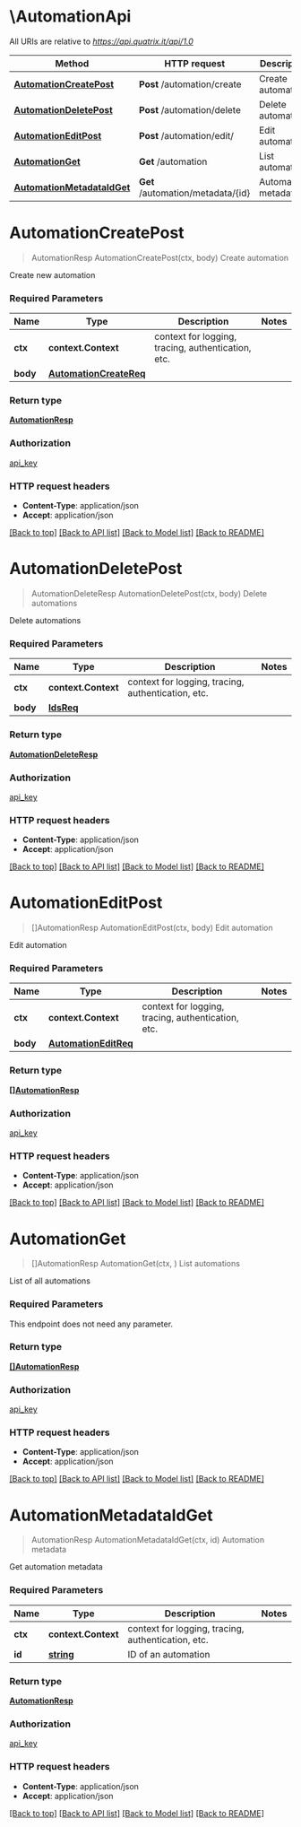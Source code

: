 # \AutomationApi

All URIs are relative to *https://api.quatrix.it/api/1.0*

Method | HTTP request | Description
------------- | ------------- | -------------
[**AutomationCreatePost**](AutomationApi.md#AutomationCreatePost) | **Post** /automation/create | Create automation
[**AutomationDeletePost**](AutomationApi.md#AutomationDeletePost) | **Post** /automation/delete | Delete automations
[**AutomationEditPost**](AutomationApi.md#AutomationEditPost) | **Post** /automation/edit/ | Edit automation
[**AutomationGet**](AutomationApi.md#AutomationGet) | **Get** /automation | List automations
[**AutomationMetadataIdGet**](AutomationApi.md#AutomationMetadataIdGet) | **Get** /automation/metadata/{id} | Automation metadata


# **AutomationCreatePost**
> AutomationResp AutomationCreatePost(ctx, body)
Create automation

Create new automation 

### Required Parameters

Name | Type | Description  | Notes
------------- | ------------- | ------------- | -------------
 **ctx** | **context.Context** | context for logging, tracing, authentication, etc.
  **body** | [**AutomationCreateReq**](AutomationCreateReq.md)|  | 

### Return type

[**AutomationResp**](AutomationResp.md)

### Authorization

[api_key](../README.md#api_key)

### HTTP request headers

 - **Content-Type**: application/json
 - **Accept**: application/json

[[Back to top]](#) [[Back to API list]](../README.md#documentation-for-api-endpoints) [[Back to Model list]](../README.md#documentation-for-models) [[Back to README]](../README.md)

# **AutomationDeletePost**
> AutomationDeleteResp AutomationDeletePost(ctx, body)
Delete automations

Delete automations 

### Required Parameters

Name | Type | Description  | Notes
------------- | ------------- | ------------- | -------------
 **ctx** | **context.Context** | context for logging, tracing, authentication, etc.
  **body** | [**IdsReq**](IdsReq.md)|  | 

### Return type

[**AutomationDeleteResp**](AutomationDeleteResp.md)

### Authorization

[api_key](../README.md#api_key)

### HTTP request headers

 - **Content-Type**: application/json
 - **Accept**: application/json

[[Back to top]](#) [[Back to API list]](../README.md#documentation-for-api-endpoints) [[Back to Model list]](../README.md#documentation-for-models) [[Back to README]](../README.md)

# **AutomationEditPost**
> []AutomationResp AutomationEditPost(ctx, body)
Edit automation

Edit automation 

### Required Parameters

Name | Type | Description  | Notes
------------- | ------------- | ------------- | -------------
 **ctx** | **context.Context** | context for logging, tracing, authentication, etc.
  **body** | [**AutomationEditReq**](AutomationEditReq.md)|  | 

### Return type

[**[]AutomationResp**](AutomationResp.md)

### Authorization

[api_key](../README.md#api_key)

### HTTP request headers

 - **Content-Type**: application/json
 - **Accept**: application/json

[[Back to top]](#) [[Back to API list]](../README.md#documentation-for-api-endpoints) [[Back to Model list]](../README.md#documentation-for-models) [[Back to README]](../README.md)

# **AutomationGet**
> []AutomationResp AutomationGet(ctx, )
List automations

List of all automations 

### Required Parameters
This endpoint does not need any parameter.

### Return type

[**[]AutomationResp**](AutomationResp.md)

### Authorization

[api_key](../README.md#api_key)

### HTTP request headers

 - **Content-Type**: application/json
 - **Accept**: application/json

[[Back to top]](#) [[Back to API list]](../README.md#documentation-for-api-endpoints) [[Back to Model list]](../README.md#documentation-for-models) [[Back to README]](../README.md)

# **AutomationMetadataIdGet**
> AutomationResp AutomationMetadataIdGet(ctx, id)
Automation metadata

Get automation metadata 

### Required Parameters

Name | Type | Description  | Notes
------------- | ------------- | ------------- | -------------
 **ctx** | **context.Context** | context for logging, tracing, authentication, etc.
  **id** | [**string**](.md)| ID of an automation | 

### Return type

[**AutomationResp**](AutomationResp.md)

### Authorization

[api_key](../README.md#api_key)

### HTTP request headers

 - **Content-Type**: application/json
 - **Accept**: application/json

[[Back to top]](#) [[Back to API list]](../README.md#documentation-for-api-endpoints) [[Back to Model list]](../README.md#documentation-for-models) [[Back to README]](../README.md)

